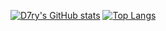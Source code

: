 [![D7ry's GitHub stats](https://github-readme-stats-five-steel-11.vercel.app/api?username=D7ry&rank_icon=percentile)](https://github.com/D7ry)
[![Top Langs](https://github-readme-stats-five-steel-11.vercel.app/api/top-langs/?username=D7ry&layout=normal&hide=ActionScript,CMake,Perl&langs_count=3)](https://github.com/D7ry)
